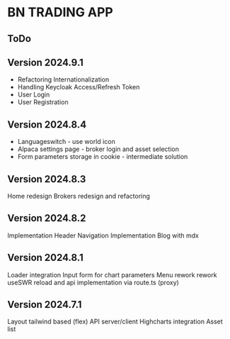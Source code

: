 # BN TRADING APP

## ToDo

## Version 2024.9.1

- Refactoring Internationalization
- Handling Keycloak Access/Refresh Token
- User Login
- User Registration

## Version 2024.8.4

- Languageswitch - use world icon
- Alpaca settings page - broker login and asset selection
- Form parameters storage in cookie - intermediate solution

## Version 2024.8.3

Home redesign
Brokers redesign and refactoring

## Version 2024.8.2

Implementation Header Navigation
Implementation Blog with mdx

## Version 2024.8.1

Loader integration
Input form for chart parameters
Menu rework
rework useSWR reload and api implementation via route.ts (proxy)

## Version 2024.7.1

Layout tailwind based (flex)
API server/client
Highcharts integration
Asset list
